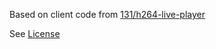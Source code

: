 Based on client code from [131/h264-live-player](https://github.com/131/h264-live-player/tree/6966af8/vendor)

See [License](LICENSE)
